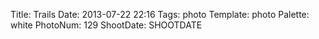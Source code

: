 Title: Trails
Date: 2013-07-22 22:16
Tags: photo
Template: photo
Palette: white
PhotoNum: 129
ShootDate: SHOOTDATE
